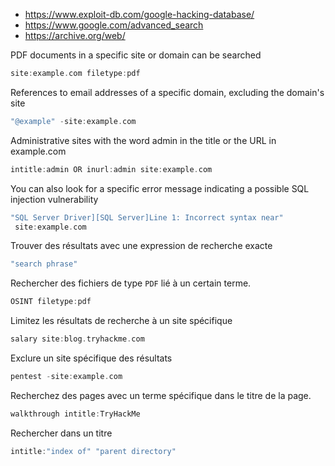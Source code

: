 - https://www.exploit-db.com/google-hacking-database/
- https://www.google.com/advanced_search
- https://archive.org/web/

PDF documents in a specific site or domain can be searched

```c
site:example.com filetype:pdf
```

References to email addresses of a specific domain, excluding the domain's site

```c
"@example" -site:example.com
```

Administrative sites with the word admin in the title or the URL in
example.com 

```c
intitle:admin OR inurl:admin site:example.com
```


You can also look for a specific error message indicating a possible SQL injection
vulnerability

```c
"SQL Server Driver][SQL Server]Line 1: Incorrect syntax near"
 site:example.com
```

Trouver des résultats avec une expression de recherche exacte

```c
"search phrase"
```

Rechercher des fichiers de type `PDF` lié à un certain terme.

```c
OSINT filetype:pdf
```

Limitez les résultats de recherche à un site spécifique

```c
salary site:blog.tryhackme.com
```

Exclure un site spécifique des résultats

```c
pentest -site:example.com
```

Recherchez des pages avec un terme spécifique dans le titre de la page.

```c
walkthrough intitle:TryHackMe
```

Rechercher dans un titre

```c
intitle:"index of" "parent directory"
```


